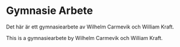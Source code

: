 # Gymnasie Arbete

Det här är ett gymnasiearbete av Wilhelm Carmevik och William Kraft. 

This is a gymnasiearbete by Wilhelm Carmevik och William Kraft.

